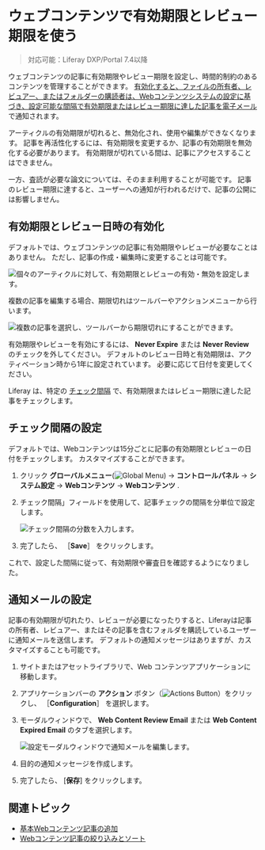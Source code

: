 # ウェブコンテンツで有効期限とレビュー期限を使う

> 対応可能：Liferay DXP/Portal 7.4以降

ウェブコンテンツの記事に有効期限やレビュー期限を設定し、時間的制約のあるコンテンツを管理することができます。 [有効化すると、ファイルの所有者、レビュアー、またはフォルダーの購読者は、Webコンテンツシステムの設定に基づき、設定可能な間隔で有効期限またはレビュー期限に達した記事を電子メール](#configuring-notification-emails) で通知されます。

アーティクルの有効期限が切れると、無効化され、使用や編集ができなくなります。 記事を再活性化するには、有効期限を変更するか、記事の有効期限を無効化する必要があります。 有効期限が切れている間は、記事にアクセスすることはできません。

一方、査読が必要な論文については、そのまま利用することが可能です。 記事のレビュー期限に達すると、ユーザーへの通知が行われるだけで、記事の公開には影響しません。

## 有効期限とレビュー日時の有効化

デフォルトでは、ウェブコンテンツの記事に有効期限やレビューが必要なことはありません。 ただし、記事の作成・編集時に変更することは可能です。

![個々のアーティクルに対して、有効期限とレビューの有効・無効を設定します。](./using-expiration-and-review-dates-in-web-content/images/01.png)

複数の記事を編集する場合、期限切れはツールバーやアクションメニューから行います。

![複数の記事を選択し、ツールバーから期限切れにすることができます。](./using-expiration-and-review-dates-in-web-content/images/02.png)

有効期限やレビューを有効にするには、 **Never Expire** または **Never Review** のチェックを外してください。 デフォルトのレビュー日時と有効期限は、アクティベーション時から1年に設定されています。 必要に応じて日付を変更してください。

Liferay は、特定の [チェック間隔](#configuring-the-check-interval) で、有効期限またはレビュー期限に達した記事をチェックします。

## チェック間隔の設定

デフォルトでは、Webコンテンツは15分ごとに記事の有効期限とレビューの日付をチェックします。 カスタマイズすることができます。

1. クリック **グローバルメニュー**(![Global Menu](../../../images/icon-applications-menu.png)) &rarr; **コントロールパネル** &rarr; **システム設定** &rarr; **Webコンテンツ** &rarr; **Webコンテンツ** .

1. チェック間隔」フィールドを使用して、記事チェックの間隔を分単位で設定します。

   ![チェック間隔の分数を入力します。](./using-expiration-and-review-dates-in-web-content/images/03.png)

1. 完了したら、 ［**Save**］ をクリックします。

これで、設定した間隔に従って、有効期限や審査日を確認するようになりました。

## 通知メールの設定

記事の有効期限が切れたり、レビューが必要になったりすると、Liferayは記事の所有者、レビュアー、またはその記事を含むフォルダを購読しているユーザーに通知メールを送信します。 デフォルトの通知メッセージはありますが、カスタマイズすることも可能です。

1. サイトまたはアセットライブラリで、Web コンテンツアプリケーションに移動します。

1. アプリケーションバーの **アクション** ボタン（![Actions Button](../../../images/icon-actions.png)）をクリックし、 ［**Configuration**］ を選択します。

1. モーダルウィンドウで、 **Web Content Review Email** または **Web Content Expired Email** のタブを選択します。

   ![設定モーダルウィンドウで通知メールを編集します。](./using-expiration-and-review-dates-in-web-content/images/04.png)

1. 目的の通知メッセージを作成します。

1. 完了したら、 [**保存**] をクリックします。

## 関連トピック

* [基本Webコンテンツ記事の追加](./adding-a-basic-web-content-article.md)
* [Webコンテンツ記事の絞り込みとソート](./filtering-and-sorting-web-content-articles.md)
